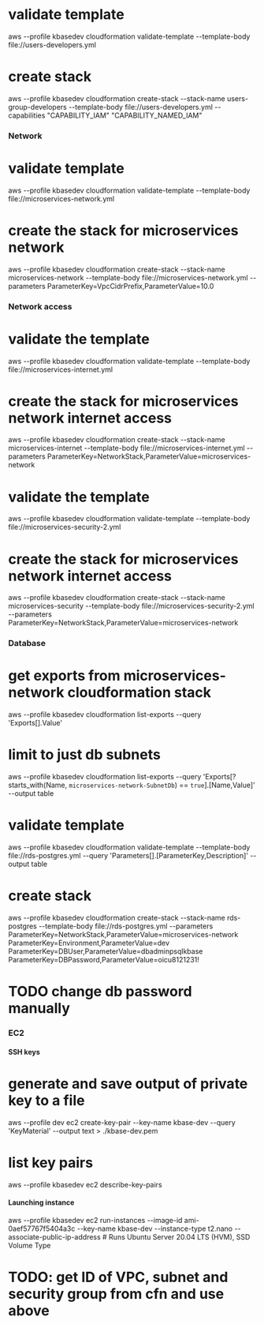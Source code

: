 # validate template
aws --profile kbasedev cloudformation validate-template --template-body file://users-developers.yml

# create stack
aws --profile kbasedev cloudformation create-stack --stack-name users-group-developers --template-body file://users-developers.yml  --capabilities "CAPABILITY_IAM" "CAPABILITY_NAMED_IAM"

<!--
# await creation
aws --profile admin  cloudformation wait stack-create-complete --stack-name users-group-developers
aws --profile admin  cloudformation describe-stacks --stack-name users-group-developers
aws --profile admin  cloudformation describe-stacks --stack-name users-group-developers --query 'Stacks[].[StackName,StackStatus]' --output text

# describe cloudformation stack resources to see details
aws --profile admin  cloudformation describe-stack-resources --stack-name users-group-developers

# list IAM users to
aws --profile admin  iam list-users

# list customer managed policies (not AWS policies)
aws --profile admin  iam list-policies --scope Local

# see details of the PolicyDocument
aws --profile admin  iam get-policy-version --policy-arn <policy arn> --version-id v1
-->


### Network

# validate template
aws --profile kbasedev cloudformation validate-template --template-body file://microservices-network.yml

# create the stack for microservices network
aws --profile kbasedev cloudformation create-stack --stack-name microservices-network --template-body file://microservices-network.yml --parameters ParameterKey=VpcCidrPrefix,ParameterValue=10.0

<!--
# wait for the stack to finish
aws --profile kbasedev cloudformation wait stack-create-complete --stack-name microservices-network

# now list the exports
aws --profile dev cloudformation list-exports

# get a better display
aws --profile dev cloudformation list-exports --query 'Exports[].[Name,Value]' --output table

# do the same thing with jq
aws --profile dev cloudformation list-exports | jq -r '.Exports[] | "\(.Name): \(.Value)"' -->


### Network access

# validate the template
aws --profile kbasedev cloudformation validate-template --template-body file://microservices-internet.yml

# create the stack for microservices network internet access
aws --profile kbasedev cloudformation create-stack --stack-name microservices-internet --template-body file://microservices-internet.yml --parameters ParameterKey=NetworkStack,ParameterValue=microservices-network


<!-- # wait for the stack to finish
aws --profile dev cloudformation wait stack-create-complete --stack-name microservices-internet

# describe stack events
aws --profile dev cloudformation describe-stack-events --stack-name microservices-internet --query 'StackEvents[].[{Resource:LogicalResourceId, Status:ResourceStatus, Reason:ResourceStatusReason}]' --output table

# capture VPC ID to env variable
VPC_ID=$(aws --profile dev ec2 describe-vpcs --filters "Name=tag:Name,Values=microservices-network" --query 'Vpcs[0].VpcId' --output text)

# show routes
aws --profile dev ec2 describe-route-tables --filters "Name=vpc-id,Values=${VPC_ID}"

# show routes with cleaner output
aws --profile dev ec2 describe-route-tables --filters "Name=vpc-id,Values=${VPC_ID}" --query 'RouteTables[].[Tags[?Key==`Name`].Value, Associations[].SubnetId]' --output text -->


# validate the template
aws --profile kbasedev cloudformation validate-template --template-body file://microservices-security-2.yml

# create the stack for microservices network internet access
aws --profile kbasedev cloudformation create-stack --stack-name microservices-security --template-body file://microservices-security-2.yml --parameters ParameterKey=NetworkStack,ParameterValue=microservices-network


<!-- # wait for the stack to finish
aws --profile dev cloudformation wait stack-create-complete --stack-name microservices-security

# capture VPC ID to env variable
VPC_ID=$(aws --profile dev ec2 describe-vpcs --filters "Name=tag:Name,Values=microservices-network" --query 'Vpcs[0].VpcId' --output text)

# list Network ACLs
aws --profile dev ec2 describe-network-acls --filters "Name=vpc-id,Values=${VPC_ID}" "Name=tag:aws:cloudformation:stack-name,Values=microservices-security" --query 'NetworkAcls[].[NetworkAclId,Tags[?Key==`Name`]|[0].Value]' --output text

# list NACL entries
aws --profile dev ec2 describe-network-acls --filters "Name=vpc-id,Values=${VPC_ID}" "Name=tag:aws:cloudformation:stack-name,Values=microservices-security" --query 'NetworkAcls[].Entries[]' -->

### Database

# get exports from microservices-network cloudformation stack
aws --profile kbasedev cloudformation list-exports --query 'Exports[].Value'

# limit to just db subnets
aws --profile kbasedev cloudformation list-exports --query 'Exports[?starts_with(Name, `microservices-network-SubnetDb`) == `true`].[Name,Value]' --output table

# validate template
aws --profile kbasedev cloudformation validate-template --template-body file://rds-postgres.yml --query 'Parameters[].[ParameterKey,Description]' --output table

# create stack
aws --profile kbasedev cloudformation create-stack --stack-name rds-postgres --template-body file://rds-postgres.yml --parameters ParameterKey=NetworkStack,ParameterValue=microservices-network ParameterKey=Environment,ParameterValue=dev ParameterKey=DBUser,ParameterValue=dbadminpsqlkbase ParameterKey=DBPassword,ParameterValue=oicu8121231!

# TODO change db password manually

<!-- # wait for stack to complete
aws --profile dev cloudformation wait stack-create-complete --stack-name rds-postgres

# describe stack events (perhaps while you wait)
aws --profile dev cloudformation describe-stack-events --stack-name rds-postgres --query 'StackEvents[].[{Resource:LogicalResourceId, Status:ResourceStatus, Reason:ResourceStatusReason}]' --output table

# describe parameters (see db credentials out in plain text!)
aws --profile dev cloudformation describe-stacks --stack-name postgres --query 'Stacks[0].Parameters' --output table -->

### EC2

#### SSH keys

# generate and save output of private key to a file
aws --profile dev ec2 create-key-pair --key-name kbase-dev --query 'KeyMaterial' --output text > ./kbase-dev.pem
# list key pairs
aws --profile kbasedev ec2 describe-key-pairs

#### Launching instance

aws --profile kbasedev ec2 run-instances --image-id ami-0aef57767f5404a3c --key-name kbase-dev --instance-type t2.nano --associate-public-ip-address # Runs Ubuntu Server 20.04 LTS (HVM), SSD Volume Type

# TODO: get ID of VPC, subnet and security group from cfn and use above

